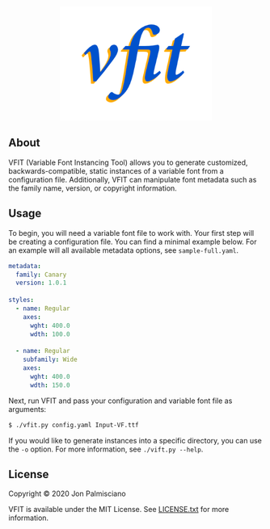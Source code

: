 <div align="center">
  <img src="vfit-logo.png" width="300">
</div>

## About

VFIT (Variable Font Instancing Tool) allows you to generate customized,
backwards-compatible, static instances of a variable font from a configuration
file. Additionally, VFIT can manipulate font metadata such as the family name,
version, or copyright information.

## Usage

To begin, you will need a variable font file to work with. Your first step will
be creating a configuration file. You can find a minimal example below. For an
example will all available metadata options, see `sample-full.yaml`.

``` yaml
metadata:
  family: Canary
  version: 1.0.1

styles:
  - name: Regular
    axes:
      wght: 400.0
      wdth: 100.0
  
  - name: Regular
    subfamily: Wide
    axes:
      wght: 400.0
      wdth: 150.0
```

Next, run VFIT and pass your configuration and variable font file as arguments:

``` sh
$ ./vfit.py config.yaml Input-VF.ttf
```

If you would like to generate instances into a specific directory, you can use
the `-o` option. For more information, see `./vift.py --help`.

## License

Copyright &copy; 2020 Jon Palmisciano

VFIT is available under the MIT License. See [LICENSE.txt](LICENSE.txt) for more
information.
